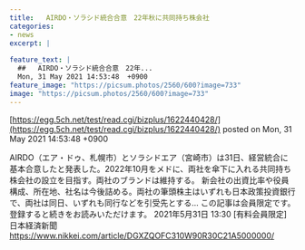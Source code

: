 ```yaml
---
title:   AIRDO・ソラシド統合合意　22年秋に共同持ち株会社  
categories:
- news
excerpt: |
  
feature_text: |
  ##   AIRDO・ソラシド統合合意　22年...
  Mon, 31 May 2021 14:53:48  +0900
feature_image: "https://picsum.photos/2560/600?image=733"
image: "https://picsum.photos/2560/600?image=733"
---
```


[https://egg.5ch.net/test/read.cgi/bizplus/1622440428/](https://egg.5ch.net/test/read.cgi/bizplus/1622440428/)
posted on Mon, 31 May 2021 14:53:48  +0900

<!--more-->

AIRDO（エア・ドゥ、札幌市）とソラシドエア（宮崎市）は31日、経営統合に基本合意したと発表した。2022年10月をメドに、両社を傘下に入れる共同持ち株会社の設立を目指す。両社のブランドは維持する。 新会社の出資比率や役員構成、所在地、社名は今後詰める。両社の筆頭株主はいずれも日本政策投資銀行で、両社は同日、いずれも同行などを引受先とする... この記事は会員限定です。登録すると続きをお読みいただけます。 2021年5月31日 13:30 [有料会員限定] 日本経済新聞 https://www.nikkei.com/article/DGXZQOFC310W90R30C21A5000000/
